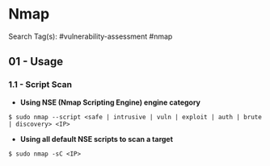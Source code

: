 # Nmap

Search Tag(s): #vulnerability-assessment #nmap

## 01 - Usage

### 1.1 - Script Scan

- **Using NSE (Nmap Scripting Engine) engine category**

`$ sudo nmap --script <safe | intrusive | vuln | exploit | auth | brute | discovery> <IP>`

- **Using all default NSE scripts to scan a target**

`$ sudo nmap -sC <IP>`